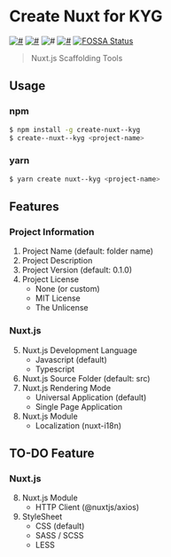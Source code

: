 # Create Nuxt for KYG
[![#](https://img.shields.io/travis/com/ressedpanda/create-nuxt--kyg.svg?style=flat-square)](https://travis-ci.com/ressedpanda/create-nuxt--kyg)
[![#](https://img.shields.io/npm/v/create-nuxt--kyg.svg?style=flat-square)](https://www.npmjs.com/package/create-nuxt--kyg)
![#](https://img.shields.io/npm/dt/create-nuxt--kyg.svg?style=flat-square)
[![#](https://img.shields.io/snyk/vulnerabilities/github/ressedpanda/create-nuxt--kyg.svg?style=flat-square)](https://snyk.io/test/github/ressedpanda/create-nuxt--kyg?targetFile=package.json)
[![FOSSA Status](https://app.fossa.io/api/projects/git%2Bgithub.com%2Fressedpanda%2Fcreate-nuxt--kyg.svg?type=shield)](https://app.fossa.io/projects/git%2Bgithub.com%2Fressedpanda%2Fcreate-nuxt--kyg?ref=badge_shield)
> Nuxt.js Scaffolding Tools 

## Usage

### npm
```bash
$ npm install -g create-nuxt--kyg
$ create--nuxt--kyg <project-name>
```

### yarn
```bash
$ yarn create nuxt--kyg <project-name>
```

## Features
### Project Information
1. Project Name (default: folder name)
2. Project Description
3. Project Version (default: 0.1.0)
4. Project License
    - None (or custom)
    - MIT License
    - The Unlicense

### Nuxt.js
5. Nuxt.js Development Language
    - Javascript (default)
    - Typescript
6. Nuxt.js Source Folder (default: src)
7. Nuxt.js Rendering Mode
    - Universal Application (default)
    - Single Page Application
8. Nuxt.js Module
    - Localization (nuxt-i18n)
    
## TO-DO Feature
### Nuxt.js
8. Nuxt.js Module
    - HTTP Client (@nuxtjs/axios)
9. StyleSheet
    - CSS (default)
    - SASS / SCSS
    - LESS
